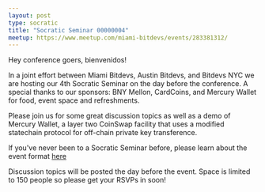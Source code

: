 ```yaml
---
layout: post
type: socratic
title: "Socratic Seminar 00000004"
meetup: https://www.meetup.com/miami-bitdevs/events/283381312/
---
```


Hey conference goers, bienvenidos!

In a joint effort between Miami Bitdevs, Austin Bitdevs, and Bitdevs NYC we are hosting our 4th Socratic Seminar on the day before the conference. A special thanks to our sponsors: BNY Mellon, CardCoins, and Mercury Wallet for food, event space and refreshments.

Please join us for some great discussion topics as well as a demo of Mercury Wallet, a layer two CoinSwap facility that uses a modified statechain protocol for off-chain private key transference. 

If you've never been to a Socratic Seminar before, please learn about the event format [here](https://miamibitdevs.org/about)


Discussion topics will be posted the day before the event. Space is limited to 150 people so please get your RSVPs in soon!